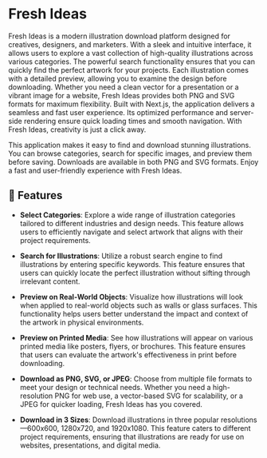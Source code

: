 # Fresh Ideas

Fresh Ideas is a modern illustration download platform designed for creatives, designers, and marketers. With a sleek and intuitive interface, it allows users to explore a vast collection of high-quality illustrations across various categories. The powerful search functionality ensures that you can quickly find the perfect artwork for your projects. Each illustration comes with a detailed preview, allowing you to examine the design before downloading. Whether you need a clean vector for a presentation or a vibrant image for a website, Fresh Ideas provides both PNG and SVG formats for maximum flexibility. Built with Next.js, the application delivers a seamless and fast user experience. Its optimized performance and server-side rendering ensure quick loading times and smooth navigation. With Fresh Ideas, creativity is just a click away.

This application makes it easy to find and download stunning illustrations. You can browse categories, search for specific images, and preview them before saving. Downloads are available in both PNG and SVG formats. Enjoy a fast and user-friendly experience with Fresh Ideas.

## 🚀 Features

- **Select Categories**: Explore a wide range of illustration categories tailored to different industries and design needs. This feature allows users to efficiently navigate and select artwork that aligns with their project requirements.

- **Search for Illustrations**: Utilize a robust search engine to find illustrations by entering specific keywords. This feature ensures that users can quickly locate the perfect illustration without sifting through irrelevant content.

- **Preview on Real-World Objects**: Visualize how illustrations will look when applied to real-world objects such as walls or glass surfaces. This functionality helps users better understand the impact and context of the artwork in physical environments.

- **Preview on Printed Media**: See how illustrations will appear on various printed media like posters, flyers, or brochures. This feature ensures that users can evaluate the artwork's effectiveness in print before downloading.

- **Download as PNG, SVG, or JPEG**: Choose from multiple file formats to meet your design or technical needs. Whether you need a high-resolution PNG for web use, a vector-based SVG for scalability, or a JPEG for quicker loading, Fresh Ideas has you covered.

- **Download in 3 Sizes**: Download illustrations in three popular resolutions—600x600, 1280x720, and 1920x1080. This feature caters to different project requirements, ensuring that illustrations are ready for use on websites, presentations, and digital media.
